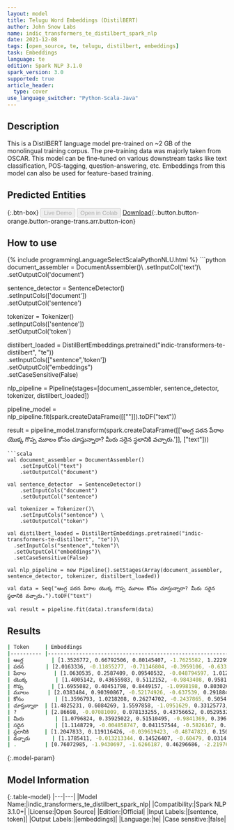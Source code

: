 ```yaml
---
layout: model
title: Telugu Word Embeddings (DistilBERT)
author: John Snow Labs
name: indic_transformers_te_distilbert_spark_nlp
date: 2021-12-08
tags: [open_source, te, telugu, distilbert, embeddings]
task: Embeddings
language: te
edition: Spark NLP 3.1.0
spark_version: 3.0
supported: true
article_header:
  type: cover
use_language_switcher: "Python-Scala-Java"
---
```


## Description

This is a DistilBERT language model pre-trained on ~2 GB of the monolingual training corpus. The pre-training data was majorly taken from OSCAR. This model can be fine-tuned on various downstream tasks like text classification, POS-tagging, question-answering, etc. Embeddings from this model can also be used for feature-based training.

## Predicted Entities



{:.btn-box}
<button class="button button-orange" disabled>Live Demo</button>
<button class="button button-orange" disabled>Open in Colab</button>
[Download](https://s3.amazonaws.com/auxdata.johnsnowlabs.com/public/models/indic_transformers_te_distilbert_spark_nlp_te_3.1.0_3.0_1638985819886.zip){:.button.button-orange.button-orange-trans.arr.button-icon}

## How to use



<div class="tabs-box" markdown="1">
{% include programmingLanguageSelectScalaPythonNLU.html %}
```python
document_assembler = DocumentAssembler()\
    .setInputCol('text')\
    .setOutputCol('document')

sentence_detector = SentenceDetector() \
    .setInputCols(['document'])\
    .setOutputCol('sentence')

tokenizer = Tokenizer()\
    .setInputCols(['sentence']) \
    .setOutputCol('token')

distilbert_loaded = DistilBertEmbeddings.pretrained("indic-transformers-te-distilbert", "te"))\
  .setInputCols(["sentence",'token'])\
  .setOutputCol("embeddings")\
  .setCaseSensitive(False)

nlp_pipeline = Pipeline(stages=[document_assembler, sentence_detector, tokenizer, distilbert_loaded])

pipeline_model = nlp_pipeline.fit(spark.createDataFrame([[""]]).toDF("text"))

result = pipeline_model.transform(spark.createDataFrame([['ఆంగ్ల పఠన పేరాల యొక్క గొప్ప మూలం కోసం చూస్తున్నారా? మీరు సరైన స్థలానికి వచ్చారు.']], ["text"]))


```
```scala
val document_assembler = DocumentAssembler() 
    .setInputCol("text") 
    .setOutputCol("document")

val sentence_detector  = SentenceDetector()
    .setInputCols("document")
    .setOutputCol("sentence")

val tokenizer = Tokenizer()\
    .setInputCols("sentence") \
    .setOutputCol("token")

val distilbert_loaded = DistilBertEmbeddings.pretrained("indic-transformers-te-distilbert", "te"))\
  .setInputCols("sentence","token")\
  .setOutputCol("embeddings")\
  .setCaseSensitive(False)

val nlp_pipeline = new Pipeline().setStages(Array(document_assembler, sentence_detector, tokenizer, distilbert_loaded))

val data = Seq("ఆంగ్ల పఠన పేరాల యొక్క గొప్ప మూలం కోసం చూస్తున్నారా? మీరు సరైన స్థలానికి వచ్చారు.").toDF("text")

val result = pipeline.fit(data).transform(data)
```
</div>

## Results

```bash
| Token    	| Embeddings                                                           	|
|----------	|----------------------------------------------------------------------	|
| ఆంగ్ల     	| [1.3526772, 0.66792506, 0.80145407, -1.7625582, 1.222954, ...]        	|
| పఠన      	| [2.0163336, -0.11855277, -0.71146804, -0.3959106, -0.63389313, ...]  	|
| పేరాల      	| [1.0630535, 0.2587409, 0.09540532, -0.048794597, 1.0124478, ...]     	|
| యొక్క      	| [1.4005142, 0.43655983, 0.5112152, -0.9843408, 0.9581941, ...]       	|
| గొప్ప      	| [1.6955082, 0.40451798, 0.8449157, -1.0998198, 0.80302626, ...]      	|
| మూలం     	| [2.0383484, 0.90390867, -0.52174926, -0.637539, 0.29188454, ...]     	|
| కోసం      	| [1.3596793, 1.0218208, 0.26274702, -0.2437865, 0.50547075, ...]      	|
| చూస్తున్నారా 	| [1.4825231, 0.6084269, 1.5597858, -1.0951629, 0.33125773, ...]       	|
| ?        	| [2.86698, -0.07081009, 0.078133255, 0.43756652, 0.05295326, ...]     	|
| మీరు      	| [1.0796824, 0.35925022, 0.51510495, -0.9841369, 0.39694318, ...]     	|
| సరైన      	| [1.1148729, -0.004858747, 0.041157544, -0.5826167, 0.24176109, ...]  	|
| స్థలానికి    	| [1.2047833, 0.119116426, -0.039619423, -0.48747823, 0.15061232, ...] 	|
| వచ్చారు    	| [1.1785411, -0.013213344, 0.14526407, -0.60479, 0.031448614, ...]    	|
| .        	| [0.76072985, -1.9430697, -1.6266187, 0.46296686, -2.2197602, ...]    	|

```

{:.model-param}
## Model Information

{:.table-model}
|---|---|
|Model Name:|indic_transformers_te_distilbert_spark_nlp|
|Compatibility:|Spark NLP 3.1.0+|
|License:|Open Source|
|Edition:|Official|
|Input Labels:|[sentence, token]|
|Output Labels:|[embeddings]|
|Language:|te|
|Case sensitive:|false|

